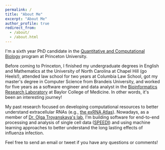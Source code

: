 ```yaml
---
permalink: /
title: "About Me"
excerpt: "About Me"
author_profile: true
redirect_from: 
  - /about/
  - /about.html
---
```


I'm a sixth year PhD candidate in the [Quantitative and Computational Biology](https://lsi.princeton.edu/qcbgraduate) program at Princeton University. 

Before coming to Princeton, I finished my undergraduate degrees in English and Mathematics at the University of North Carolina at Chapel Hill (go Heels!), attended law school for two years at Columbia Law School, got my master's degree in Computer Science from Brandeis University, and worked for five years as a software engineer and data analyst in the [Bioinformatics Research Laboratory](http://genboree.org/site/bioinformatics_research_laboratory) at Baylor College of Medicine. In other words, it's been an interesting journey!

My past research focused on developing computational resources to better understand extracellular RNAs (e.g., [the exRNA Atlas](https://exrna-atlas.org/)). Nowadays, as a member of [Dr. Olga Troyanskaya's lab](https://function.princeton.edu/), I'm building software for end-to-end processing and analysis of single cell data ([SPEEDI](https://github.com/FunctionLab/SPEEDI)) and using machine learning approaches to better understand the long lasting effects of influenza infection.

Feel free to send an email or tweet if you have any questions or comments!
